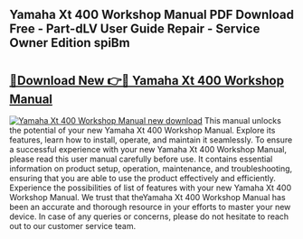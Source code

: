 ## Yamaha Xt 400 Workshop Manual PDF Download Free - Part-dLV User Guide Repair - Service Owner Edition spiBm

# <h2><a href="http://bc8223.oget.top/?id=Yamaha+Xt+400+Workshop+Manual">🔗Download New 👉🔴 Yamaha Xt 400 Workshop Manual</a></h2>

[![Yamaha Xt 400 Workshop Manual new download](https://i.imgur.com/5g1atiW.png)](http://bc8223.oget.top/?id=Yamaha+Xt+400+Workshop+Manual)
This manual unlocks the potential of your new Yamaha Xt 400 Workshop Manual. Explore its features, learn how to install, operate, and maintain it seamlessly. To ensure a successful experience with your new Yamaha Xt 400 Workshop Manual, please read this user manual carefully before use. It contains essential information on product setup, operation, maintenance, and troubleshooting, ensuring that you are able to use the product effectively and efficiently. Experience the possibilities of list of features with your new Yamaha Xt 400 Workshop Manual. We trust that theYamaha Xt 400 Workshop Manual has been an accurate and thorough resource in your efforts to master your new device. In case of any queries or concerns, please do not hesitate to reach out to our customer service team.
